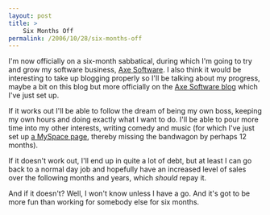 ```yaml
---
layout: post
title: >
    Six Months Off
permalink: /2006/10/28/six-months-off
---
```

I'm now officially on a six-month sabbatical, during which I'm going to try and grow my software business, <a href="http://www.axeuk.com/">Axe Software</a>. I also think it would be interesting to take up blogging properly so I'll be talking about my progress, maybe a bit on this blog but more officially on the <a href="http://www.axeuk.com/blog">Axe Software blog</a> which I've just set up.

If it works out I'll be able to follow the dream of being my own boss, keeping my own hours and doing exactly what I want to do. I'll be able to pour more time into my other interests, writing comedy and music (for which I've just set up <a href="http://www.myspace.com/theembryomusic">a MySpace page</a>, thereby missing the bandwagon by perhaps 12 months).

If it doesn't work out, I'll end up in quite a lot of debt, but at least I can go back to a normal day job and hopefully have an increased level of sales over the following months and years, which <em>should</em> repay it.

And if it doesn't? Well, I won't know unless I have a go. And it's got to be more fun than working for somebody else for six months.